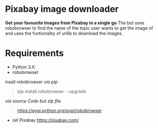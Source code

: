 # Pixabay image downloader
**Get your favourite Images from Pixabay in a single go**
The bot uses robobrowser to find the name of the topic user wants to get the image of and uses the funtionality of urllib to download the images.

# **Requirements**
+ Python 3.X 
+ robobrowser

insall robobrowser 
_via pip_
>pip install robobrowser --upgrade

_via source Code but zip file_
>https://pypi.python.org/pypi/robobrowser

+ isit Pixabay 
https://pixabay.com/
